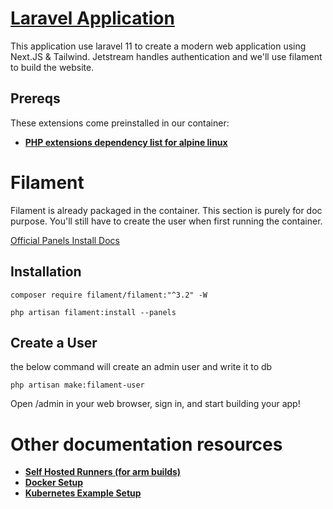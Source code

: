 # [Laravel Application](https://laravel.com/docs/11.x/deployment)

This application use laravel 11 to create a modern web application using Next.JS & Tailwind. Jetstream handles authentication and we'll use filament to build the website.

## Prereqs

These extensions come preinstalled in our container:
- **[PHP extensions dependency list for alpine linux](./php-extensions/readme.md)**


# Filament

Filament is already packaged in the container. This section is purely for doc purpose. You'll still have to create the user when first running the container.

[Official Panels Install Docs](https://filamentphp.com/docs/3.x/panels/installation)

## Installation

```shell
composer require filament/filament:"^3.2" -W
 
php artisan filament:install --panels 
```

## Create a User

the below command will create an admin user and write it to db

```shell
php artisan make:filament-user
```

Open /admin in your web browser, sign in, and start building your app!

# Other documentation resources

- **[Self Hosted Runners (for arm builds)](./selfhosted-runners/readme.md)**
- **[Docker Setup](./docker)**
- **[Kubernetes Example Setup](../manifests/readme.md)**